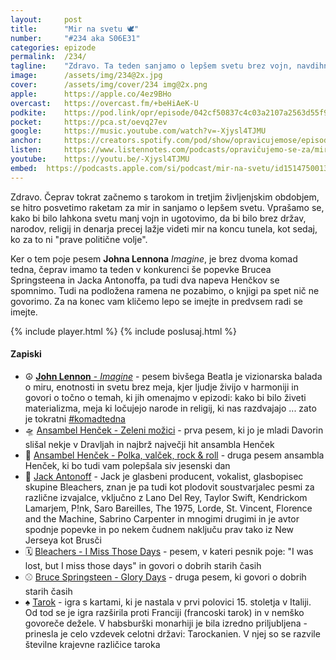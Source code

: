 ```yaml
---
layout: 	post
title:  	"Mir na svetu 🕊️"
number: 	"#234 aka S06E31"
categories:	epizode
permalink:	/234/
tagline: 	"Zdravo. Ta teden sanjamo o lepšem svetu brez vojn, navdihnjeni z Lennonovo “Imagine” in drugimi pesmimi, medtem ko se spet izognemo pogovoru o knjigi."
image:		/assets/img/234@2x.jpg
cover:		/assets/img/cover/234 img@2x.png
apple:		https://apple.co/4ez9BHo
overcast:	https://overcast.fm/+beHiAeK-U
podkite:	https://pod.link/opr/episode/042cf50837c4c03a2107a2563d55f9cc
pocket:		https://pca.st/oevq27ev
google:		https://music.youtube.com/watch?v=-Xjysl4TJMU
anchor:		https://creators.spotify.com/pod/show/opravicujemose/episodes/Mir-na-svetu-e2r48ae
listen:		https://www.listennotes.com/podcasts/opravičujemo-se-za/mir-na-svetu-N5zJCDn3EdR/embed/
youtube:	https://youtu.be/-Xjysl4TJMU
embed:	https://podcasts.apple.com/si/podcast/mir-na-svetu/id1514750013?i=1000677273344
---
```


Zdravo. Čeprav tokrat začnemo s tarokom in tretjim življenjskim obdobjem, se hitro posvetimo raketam za mir in sanjamo o lepšem svetu. Vprašamo se, kako bi bilo lahkona svetu manj vojn in ugotovimo, da bi bilo brez držav, narodov, religij in denarja precej lažje videti mir na koncu tunela, kot sedaj, ko za to ni "prave politične volje". 

Ker o tem poje pesem **Johna Lennona** *Imagine*, je brez dvoma komad tedna, čeprav imamo ta teden v konkurenci še popevke Brucea Springsteena in Jacka Antonoffa, pa tudi dva napeva Henčkov se spomnimo. Tudi na podložena ramena ne pozabimo, o knjigi pa spet nič ne govorimo. Za na konec vam kličemo lepo se imejte in predvsem radi se imejte. 

{% include player.html %}
{% include poslusaj.html %}

<!--break-->

#### Zapiski

- ☮️ [**John Lennon** - _Imagine_](https://en.wikipedia.org/wiki/Imagine_(song)) - pesem bivšega Beatla je vizionarska balada o miru, enotnosti in svetu brez meja, kjer ljudje živijo v harmoniji in govori o točno o temah, ki jih omenajmo v epizodi: kako bi bilo živeti materializma, meja ki ločujejo narode in religij, ki nas razdvajajo ... zato je tokratni [#komadtedna](https://x.com/search?q=%23komadtedna&src=typed_query&f=live) 
- 🛸 [Ansambel Henček - Zeleni možici](https://www.youtube.com/watch?v=aXApaiQbWgY) - prva pesem, ki jo je mladi Davorin slišal nekje v Dravljah in najbrž največji hit ansambla Henček 
- 🎸 [Ansambel Henček - Polka, valček, rock & roll](https://www.youtube.com/watch?v=1vxMKJdmxVM) - druga pesem ansambla Henček, ki bo tudi vam polepšala siv jesenski dan 
- 🥁 [Jack Antonoff](https://en.wikipedia.org/wiki/Jack_Antonoff) - Jack je glasbeni producent, vokalist, glasbopisec skupine Bleachers, znan je pa tudi kot plodovit soustvarjalec pesmi za različne izvajalce, vključno z Lano Del Rey, Taylor Swift, Kendrickom Lamarjem, P!nk, Saro Bareilles, The 1975, Lorde, St. Vincent, Florence and the Machine, Sabrino Carpenter in mnogimi drugimi in je avtor spodnje popevke in po nekem čudnem naključu prav tako iz New Jerseya kot Brusči 
- 🗓️ [Bleachers - I Miss Those Days](https://www.youtube.com/watch?v=qQy12GH1Fl4) - pesem, v kateri pesnik poje: "I was lost, but I miss those days" in govori o dobrih starih časih 
- ⚾️ [Bruce Springsteen - Glory Days](https://www.youtube.com/watch?v=6vQpW9XRiyM) - druga pesem, ki govori o dobrih starih časih 
- ♠️ [Tarok](https://sl.wikipedia.org/wiki/Tarok) - igra s kartami, ki je nastala v prvi polovici 15. stoletja v Italiji. Od tod se je igra razširila proti Franciji (francoski tarok) in v nemško govoreče dežele. V habsburški monarhiji je bila izredno priljubljena - prinesla je celo vzdevek celotni državi: Tarockanien. V njej so se razvile številne krajevne različice taroka 